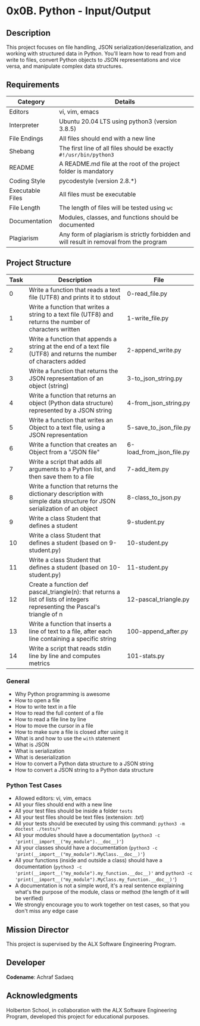 # 0x0B. Python - Input/Output

## Description
This project focuses on file handling, JSON serialization/deserialization, and working with structured data in Python. You'll learn how to read from and write to files, convert Python objects to JSON representations and vice versa, and manipulate complex data structures.

 ## Requirements

| Category | Details |
|----------|---------|
| Editors | vi, vim, emacs |
| Interpreter | Ubuntu 20.04 LTS using python3 (version 3.8.5) |
| File Endings | All files should end with a new line |
| Shebang | The first line of all files should be exactly `#!/usr/bin/python3` |
| README | A README.md file at the root of the project folder is mandatory |
| Coding Style | pycodestyle (version 2.8.*) |
| Executable Files | All files must be executable |
| File Length | The length of files will be tested using `wc` |
| Documentation | Modules, classes, and functions should be documented |
| Plagiarism | Any form of plagiarism is strictly forbidden and will result in removal from the program |

## Project Structure

| Task | Description | File |
|------|-------------|------|
| 0 | Write a function that reads a text file (UTF8) and prints it to stdout | 0-read_file.py |
| 1 | Write a function that writes a string to a text file (UTF8) and returns the number of characters written | 1-write_file.py |
| 2 | Write a function that appends a string at the end of a text file (UTF8) and returns the number of characters added | 2-append_write.py |
| 3 | Write a function that returns the JSON representation of an object (string) | 3-to_json_string.py |
| 4 | Write a function that returns an object (Python data structure) represented by a JSON string | 4-from_json_string.py |
| 5 | Write a function that writes an Object to a text file, using a JSON representation | 5-save_to_json_file.py |
| 6 | Write a function that creates an Object from a "JSON file" | 6-load_from_json_file.py |
| 7 | Write a script that adds all arguments to a Python list, and then save them to a file | 7-add_item.py |
| 8 | Write a function that returns the dictionary description with simple data structure for JSON serialization of an object | 8-class_to_json.py |
| 9 | Write a class Student that defines a student | 9-student.py |
| 10 | Write a class Student that defines a student (based on 9-student.py) | 10-student.py |
| 11 | Write a class Student that defines a student (based on 10-student.py) | 11-student.py |
| 12 | Create a function def pascal_triangle(n): that returns a list of lists of integers representing the Pascal's triangle of n | 12-pascal_triangle.py |
| 13 | Write a function that inserts a line of text to a file, after each line containing a specific string | 100-append_after.py |
| 14 | Write a script that reads stdin line by line and computes metrics | 101-stats.py |

### General
- Why Python programming is awesome
- How to open a file
- How to write text in a file
- How to read the full content of a file
- How to read a file line by line
- How to move the cursor in a file
- How to make sure a file is closed after using it
- What is and how to use the `with` statement
- What is JSON
- What is serialization
- What is deserialization
- How to convert a Python data structure to a JSON string
- How to convert a JSON string to a Python data structure


### Python Test Cases
- Allowed editors: vi, vim, emacs
- All your files should end with a new line
- All your test files should be inside a folder `tests`
- All your test files should be text files (extension: .txt)
- All your tests should be executed by using this command: `python3 -m doctest ./tests/*`
- All your modules should have a documentation (`python3 -c 'print(__import__("my_module").__doc__)'`)
- All your classes should have a documentation (`python3 -c 'print(__import__("my_module").MyClass.__doc__)'`)
- All your functions (inside and outside a class) should have a documentation (`python3 -c 'print(__import__("my_module").my_function.__doc__)'` and `python3 -c 'print(__import__("my_module").MyClass.my_function.__doc__)'`)
- A documentation is not a simple word, it's a real sentence explaining what's the purpose of the module, class or method (the length of it will be verified)
- We strongly encourage you to work together on test cases, so that you don't miss any edge case

## Mission Director
This project is supervised by the ALX Software Engineering Program.

## Developer
**Codename**: Achraf Sadaeq

## Acknowledgments
Holberton School, in collaboration with the ALX Software Engineering Program, developed this project for educational purposes.
